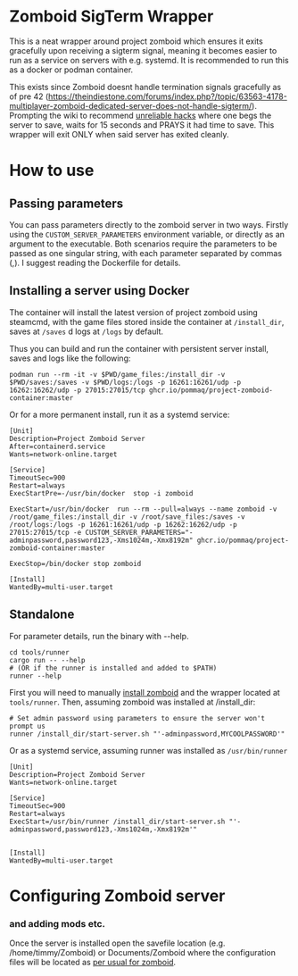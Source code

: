 # Zomboid SigTerm Wrapper
This is a neat wrapper around project zomboid which ensures it exits gracefully upon receiving a sigterm signal,
meaning it becomes easier to run as a service on servers with e.g. systemd. It is recommended to run this as a docker or podman container.

This exists since Zomboid doesnt handle termination signals gracefully as of pre 42 (https://theindiestone.com/forums/index.php?/topic/63563-4178-multiplayer-zomboid-dedicated-server-does-not-handle-sigterm/). Prompting the wiki to recommend [unreliable hacks](https://pzwiki.net/wiki/Dedicated_Server#System.d)
where one begs the server to save, waits for 15 seconds and PRAYS it had time to save. This wrapper will exit ONLY when said server has exited cleanly.

# How to use
## Passing parameters
You can pass parameters directly to the zomboid server in two ways.
Firstly using the `CUSTOM_SERVER_PARAMETERS` environment variable, or directly as an argument to the executable. Both scenarios require the parameters to be passed as one singular string, with each parameter separated by commas (,). I suggest reading the Dockerfile for details.

## Installing a server using Docker
The container will install the latest version of project zomboid using steamcmd, with the game files stored inside the container at `/install_dir`, saves at `/saves` d logs at `/logs` by default. 

Thus you can build and run the container with persistent server install, saves and logs like the following:
```shell
podman run --rm -it -v $PWD/game_files:/install_dir -v $PWD/saves:/saves -v $PWD/logs:/logs -p 16261:16261/udp -p 16262:16262/udp -p 27015:27015/tcp ghcr.io/pommaq/project-zomboid-container:master
```
Or for a more permanent install, run it as a systemd service:
```
[Unit]
Description=Project Zomboid Server
After=containerd.service
Wants=network-online.target

[Service]
TimeoutSec=900
Restart=always
ExecStartPre=-/usr/bin/docker  stop -i zomboid

ExecStart=/usr/bin/docker  run --rm --pull=always --name zomboid -v /root/game_files:/install_dir -v /root/save_files:/saves -v /root/logs:/logs -p 16261:16261/udp -p 16262:16262/udp -p 27015:27015/tcp -e CUSTOM_SERVER_PARAMETERS="-adminpassword,password123,-Xms1024m,-Xmx8192m" ghcr.io/pommaq/project-zomboid-container:master

ExecStop=/bin/docker stop zomboid

[Install]
WantedBy=multi-user.target
```

## Standalone
For parameter details, run the binary with --help.
```shell
cd tools/runner
cargo run -- --help
# (OR if the runner is installed and added to $PATH)
runner --help
```

First you will need to manually [install zomboid](https://pzwiki.net/wiki/Dedicated_Server#Through_SteamCMD) and the wrapper located at `tools/runner`.
Then, assuming zomboid was installed at /install_dir:
```shell
# Set admin password using parameters to ensure the server won't prompt us
runner /install_dir/start-server.sh "'-adminpassword,MYCOOLPASSWORD'"
```

Or as a systemd service, assuming runner was installed as `/usr/bin/runner`

```
[Unit]
Description=Project Zomboid Server
Wants=network-online.target

[Service]
TimeoutSec=900
Restart=always
ExecStart=/usr/bin/runner /install_dir/start-server.sh "'-adminpassword,password123,-Xms1024m,-Xmx8192m'"


[Install]
WantedBy=multi-user.target
```


# Configuring Zomboid server
### and adding mods etc.
Once the server is installed open the savefile location (e.g. /home/timmy/Zomboid) or Documents/Zomboid where the configuration files will be located as [per usual for zomboid](https://pzwiki.net/wiki/Dedicated_Server#Customizing_Settings).
